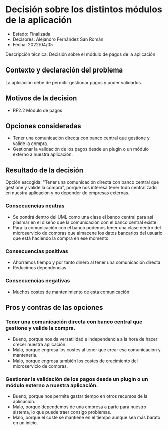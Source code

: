 # Decisión sobre los distintos módulos de la aplicación

* Estado: Finalizada
* Decisores: Alejandro Fernández San Román
* Fecha: 2022/04/05

Descripción técnica: Decisión sobre el módulo de pagos de la aplicación

## Contexto y declaración del problema

La aplciación debe de permitir gestionar pagos y poder validarlos.

## Motivos de la decision 

* RF2.2 Módulo de pagos

## Opciones consideradas

* Tener una comunicación directa con banco central que gestione y valide la compra.
* Gestionar la validación de los pagos desde un plugin o un módulo externo a nuestra aplicación.

## Resultado de la decisión

Opción escogida: "Tener una comunicación directa con banco central que gestione y valide la compra", porque nos interesa tener todo centralizado en nuestra aplicación y no depender de empresas externas.

### Consecuencias neutras

* Se pondrá dentro del UML como una clase el banco central para así plasmar en el diseño que la comunicación con el banco central existe.
* Para la comunicación con el banco podemos tener una clase dentro del microservicio de compras que almacene los datos bancarios del usuario que está haciendo la compra en ese momento.

### Consecuencias positivas

* Ahorramos tiempo y por tanto dinero al tener una comunicación directa 
* Reducimos dependencias

### Consecuencias negativas

* Muchos costes de mantenimiento de esta comunicación

## Pros y contras de las opciones

### Tener una comunicación directa con banco central que gestione y valide la compra.

* Bueno, porque nos da versatilidad e independencia a la hora de hacer crecer nuestra aplicación.
* Malo, porque engrosa los costes al tener que crear esa comunicación y mantenerla.
* Malo, porque engrosa también los costes de crecimiento del microservicio de compras.

### Gestionar la validación de los pagos desde un plugin o un módulo externo a nuestra aplicación.

* Bueno, porque nos permite gastar tiempo en otros recursos de la aplicación.
* Malo, porque dependemos de una empresa a parte para nuestro sistema, lo que puede traer consigo problemas.
* Malo, porque el coste se mantiene en el tiempo aunque sea más barato en un inicio.








